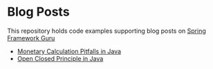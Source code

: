 # Blog Posts
This repository holds code examples supporting blog posts on [Spring Framework Guru](http://springframework.guru)

* [Monetary Calculation Pitfalls in Java](http://springframework.guru/monetary-calculation-pitfalls/) 
* [Open Closed Principle in Java](http://springframework.guru/open-closed-principle‎)
